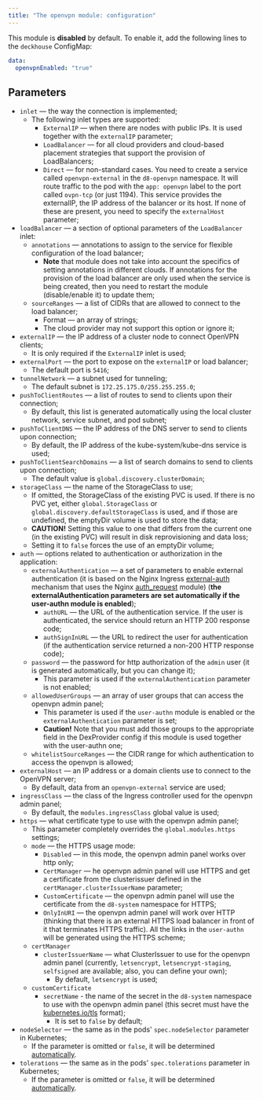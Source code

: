 ```yaml
---
title: "The openvpn module: configuration"
---
```


This module is **disabled** by default. To enable it, add the following lines to the `deckhouse` ConfigMap:

```yaml
data:
  openvpnEnabled: "true"
```

## Parameters

* `inlet` — the way the connection is implemented;
    * The following inlet types are supported:
      * `ExternalIP` — when there are nodes with public IPs. It is used together with the `externalIP` parameter;
      * `LoadBalancer` — for all cloud providers and cloud-based placement strategies that support the provision of LoadBalancers;
      * `Direct` — for non-standard cases. You need to create a service called `openvpn-external` in the `d8-openvpn` namespace. It will route traffic to the pod with the `app: openvpn` label to the port called `ovpn-tcp` (or just 1194). This service provides the externalIP, the IP address of the balancer or its host. If none of these are present, you need to specify the `externalHost` parameter;
* `loadBalancer` — a section of optional parameters of the `LoadBalancer` inlet:
    * `annotations` — annotations to assign to the service for flexible configuration of the load balancer;
        * **Note** that module does not take into account the specifics of setting annotations in different clouds. If annotations for the provision of the load balancer are only used when the service is being created, then you need to restart the module (disable/enable it) to update them;
    * `sourceRanges` — a list of CIDRs that are allowed to connect to the load balancer;
        * Format — an array of strings;
        * The cloud provider may not support this option or ignore it;
* `externalIP` — the IP address of a cluster node to connect OpenVPN clients;
  * It is only required if the `ExternalIP` inlet is used;
* `externalPort` — the port to expose on the `externalIP` or load balancer;
  * The default port is `5416`;
* `tunnelNetwork` — a subnet used for tunneling;
  * The default subnet is `172.25.175.0/255.255.255.0`;
* `pushToClientRoutes` — a list of routes to send to clients upon their connection;
  * By default, this list is generated automatically using the local cluster network, service subnet, and pod subnet;
* `pushToClientDNS` — the IP address of the DNS server to send to clients upon connection;
  * By default, the IP address of the kube-system/kube-dns service is used;
* `pushToClientSearchDomains` — a list of search domains to send to clients upon connection;
  * The default value is `global.discovery.clusterDomain`;
* `storageClass` — the name of the StorageClass to use;
    * If omitted, the StorageClass of the existing PVC is used. If there is no PVC yet, either `global.StorageClass` or `global.discovery.defaultStorageClass` is used, and if those are undefined, the emptyDir volume is used to store the data;
    * **CAUTION!** Setting this value to one that differs from the current one (in the existing PVC) will result in disk reprovisioning and data loss;
    * Setting it to `false` forces the use of an emptyDir volume;
* `auth` — options related to authentication or authorization in the application:
    * `externalAuthentication` — a set of parameters to enable external authentication (it is based on the Nginx Ingress [external-auth](https://kubernetes.github.io/ingress-nginx/examples/auth/external-auth/) mechanism that uses the Nginx [auth_request](http://nginx.org/en/docs/http/ngx_http_auth_request_module.html) module) (**the externalAuthentication parameters are set automatically if the user-authn module is enabled**);
        * `authURL` — the URL of the authentication service. If the user is authenticated, the service should return an HTTP 200 response code;
        * `authSignInURL` — the URL to redirect the user for authentication (if the authentication service returned a non-200 HTTP response code);
    * `password` — the password for http authorization of the `admin` user (it is generated automatically, but you can change it);
        * This parameter is used if the `externalAuthentication` parameter is not enabled;
    * `allowedUserGroups` — an array of user groups that can access the openvpn admin panel;
        * This parameter is used if the `user-authn` module is enabled or the `externalAuthentication` parameter is set;
        * **Caution!** Note that you must add those groups to the appropriate field in the DexProvider config if this module is used together with the user-authn one;
    * `whitelistSourceRanges` — the CIDR range for which authentication to access the openvpn is allowed;
* `externalHost` — an IP address or a domain clients use to connect to the OpenVPN server;
  * By default, data from an `openvpn-external` service are used;
* `ingressClass` — the class of the Ingress controller used for the openvpn admin panel;
    * By default, the `modules.ingressClass` global value is used;
* `https` — what certificate type to use with the openvpn admin panel;
    * This parameter completely overrides the `global.modules.https` settings;
    * `mode` — the HTTPS usage mode:
        * `Disabled` — in this mode, the openvpn admin panel works over http only;
        * `CertManager` — he openvpn admin panel will use HTTPS and get a certificate from the clusterissuer defined in the `certManager.clusterIssuerName` parameter;
        * `CustomCertificate` — the openvpn admin panel will use the certificate from the `d8-system` namespace for HTTPS;
        * `OnlyInURI` — the openvpn admin panel will work over HTTP (thinking that there is an external HTTPS load balancer in front of it that terminates HTTPS traffic). All the links in the `user-authn` will be generated using the HTTPS scheme;
    * `certManager`
      * `clusterIssuerName` — what ClusterIssuer to use for the openvpn admin panel (currently, `letsencrypt`, `letsencrypt-staging`, `selfsigned` are available; also, you can define your own);
        * By default, `letsencrypt` is used;
    * `customCertificate`
      * `secretName` - the name of the secret in the `d8-system` namespace to use with the openvpn admin panel (this secret must have the [kubernetes.io/tls](https://kubernetes.github.io/ingress-nginx/user-guide/tls/#tls-secrets) format);
        * It is set to `false` by default;
* `nodeSelector` — the same as in the pods' `spec.nodeSelector` parameter in Kubernetes;
    * If the parameter is omitted or `false`, it will be determined [automatically](../../#advanced-scheduling).
* `tolerations` — the same as in the pods' `spec.tolerations` parameter in Kubernetes;
    * If the parameter is omitted or `false`, it will be determined [automatically](../../#advanced-scheduling).
